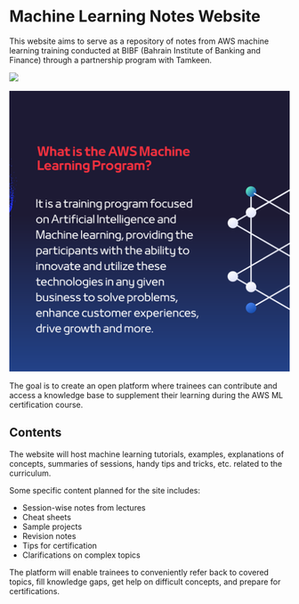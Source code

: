 # Machine Learning Notes Website 

This website aims to serve as a repository of notes from AWS machine learning training conducted at BIBF (Bahrain Institute of Banking and Finance) through a partnership program with Tamkeen. 


![](attachments/1701972657370_Page_4_Image_0001.png)
  
  
![](attachments/Pasted%20image%2020240207005332.png)


The goal is to create an open platform where trainees can contribute and access a knowledge base to supplement their learning during the AWS ML certification course.

## Contents

The website will host machine learning tutorials, examples, explanations of concepts, summaries of sessions, handy tips and tricks, etc. related to the curriculum.

Some specific content planned for the site includes:

- Session-wise notes from lectures
- Cheat sheets 
- Sample projects 
- Revision notes
- Tips for certification
- Clarifications on complex topics

The platform will enable trainees to conveniently refer back to covered topics, fill knowledge gaps, get help on difficult concepts, and prepare for certifications.
